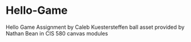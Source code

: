 # Hello-Game
Hello Game Assignment by Caleb Kuestersteffen
ball asset provided by Nathan Bean in CIS 580 canvas modules
